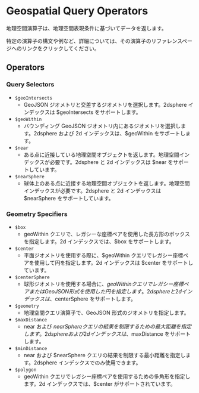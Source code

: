 # Geospatial Query Operators
地理空間演算子は、地理空間表現条件に基づいてデータを返します。

特定の演算子の構文や例など、詳細については、その演算子のリファレンスページへのリンクをクリックしてください。

## Operators
### Query Selectors
- `$geoIntersects`
  - GeoJSON ジオメトリと交差するジオメトリを選択します。2dsphere インデックスは $geoIntersects をサポートします。
- `$geoWithin`
  - バウンディング GeoJSON ジオメトリ内にあるジオメトリを選択します。2dsphere および 2d インデックスは、$geoWithin をサポートします。
- `$near`
  - ある点に近接している地理空間オブジェクトを返します。地理空間インデックスが必要です。2dsphere と 2d インデックスは $near をサポートしています。
- `$nearSphere`
  - 球体上のある点に近接する地理空間オブジェクトを返します。地理空間インデックスが必要です。2dsphere と 2d インデックスは $nearSphere をサポートしています。

### Geometry Specifiers
- `$box`
  - geoWithin クエリで、レガシーな座標ペアを使用した長方形のボックスを指定します。2d インデックスでは、$box をサポートします。
- `$center`
  - 平面ジオメトリを使用する際に、$geoWithin クエリでレガシー座標ペアを使用して円を指定します。2d インデックスは $center をサポートしています。
- `$centerSphere`
  - 球形ジオメトリを使用する場合に、$geoWithin クエリでレガシー座標ペアまたは GeoJSON 形式を使用した円を指定します。2dsphere と 2d インデックスは、$centerSphere をサポートします。
- `$geometry`
  - 地理空間クエリ演算子で、GeoJSON 形式のジオメトリを指定します。
- `$maxDistance`
  - near および $nearSphere クエリの結果を制限するための最大距離を指定します。2dsphere および 2d インデックスは、$maxDistance をサポートします。
- `$minDistance`
  - near および $nearSphere クエリの結果を制限する最小距離を指定します。2dsphere インデックスでのみ使用できます。
- `$polygon`
  - geoWithin クエリでレガシー座標ペアを使用するための多角形を指定します。2d インデックスでは、$center がサポートされています。

